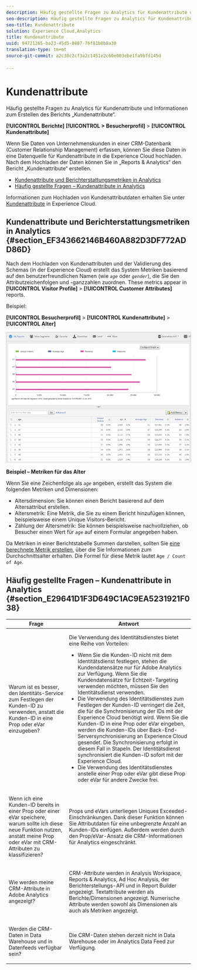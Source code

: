```yaml
---
description: Häufig gestellte Fragen zu Analytics für Kundenattribute und Informationen zum Erstellen des Berichts „Kundenattribute“.
seo-description: Häufig gestellte Fragen zu Analytics für Kundenattribute und Informationen zum Erstellen des Berichts „Kundenattribute“.
seo-title: Kundenattribute
solution: Experience Cloud,Analytics
title: Kundenattribute
uuid: 94721265-ba23-45d5-8807-76f81b0b8a30
translation-type: tm+mt
source-git-commit: a2c38c2cf3a2c1451e2c60e003ebe1fa9bfd145d

---
```



# Kundenattribute

Häufig gestellte Fragen zu Analytics für Kundenattribute und Informationen zum Erstellen des Berichts „Kundenattribute“.

**[!UICONTROL Berichte]** **[!UICONTROL &gt; Besucherprofil]** &gt; **[!UICONTROL Kundenattribute]**

Wenn Sie Daten von Unternehmenskunden in einer CRM-Datenbank (Customer Relationship Management) erfassen, können Sie diese Daten in eine Datenquelle für Kundenattribute in die Experience Cloud hochladen. Nach dem Hochladen der Daten können Sie in „Reports &amp; Analytics“ den Bericht „Kundenattribute“ erstellen.

* [Kundenattribute und Berichterstattungsmetriken in Analytics](../../../components/c-variables/dimensionslist/reports-customer-attributes.md#section_EF343662146B460A882D3DF772ADD86D)
* [Häufig gestellte Fragen – Kundenattribute in Analytics](../../../components/c-variables/dimensionslist/reports-customer-attributes.md#section_E29641D1F3D649C1AC9EA5231921F038)

Informationen zum Hochladen von Kundenattributdaten erhalten Sie unter [Kundenattribute](https://marketing.adobe.com/resources/help/en_US/mcloud/attributes.html) in Experience Cloud.

## Kundenattribute und Berichterstattungsmetriken in Analytics {#section_EF343662146B460A882D3DF772ADD86D}

Nach dem Hochladen von Kundenattributen und der Validierung des Schemas (in der Experience Cloud) erstellt das System Metriken basierend auf den benutzerfreundlichen Namen (wie *`age`* oder *`gender`*), die Sie den Attributzeichenfolgen und -ganzzahlen zuordnen. These metrics appear in **[!UICONTROL Visitor Profile]** &gt; **[!UICONTROL Customer Attributes]** reports.

Beispiel:

**[!UICONTROL Besucherprofil]** &gt; **[!UICONTROL Kundenattribute]** &gt; **[!UICONTROL Alter]**

![](assets/report_age.png)

**Beispiel – Metriken für das Alter**

Wenn Sie eine Zeichenfolge als *`age`* angeben, erstellt das System die folgenden Metriken und Dimensionen:

* Altersdimension: Sie können einen Bericht basierend auf dem Altersattribut erstellen.
* Altersmetrik: Eine Metrik, die Sie zu einem Bericht hinzufügen können, beispielsweise einem Unique Visitors-Bericht.
* Zählung der Altersmetrik: Sie können beispielsweise nachvollziehen, ob Besucher einen Wert für *`age`* auf einem Formular angegeben haben.

Da Metriken in einer Berichtstabelle Summen darstellen, sollten Sie [eine berechnete Metrik erstellen](https://marketing.adobe.com/resources/help/en_US/analytics/calcmetrics/), über die Sie Informationen zum Durchschnittsalter erhalten. Die Formel für diese Metrik lautet `Age / Count of Age`.

## Häufig gestellte Fragen – Kundenattribute in Analytics {#section_E29641D1F3D649C1AC9EA5231921F038}

<table id="table_88631069013B408EBB0A810657662B36"> 
 <thead> 
  <tr> 
   <th colname="col1" class="entry"> Frage </th> 
   <th colname="col2" class="entry"> Antwort </th> 
  </tr> 
 </thead>
 <tbody> 
  <tr> 
   <td colname="col1"> <p>Warum ist es besser, den Identitäts-Service zum Festlegen der Kunden-ID zu verwenden, anstatt die Kunden-ID in eine Prop oder eVar einzugeben? </p> </td> 
   <td colname="col2"> <p>Die Verwendung des Identitätsdienstes bietet eine Reihe von Vorteilen: </p> 
    <ul id="ul_5D3659604D43419F9CA5920B4F93728E"> 
     <li id="li_BA2EF0715C5A47EFAFA7191CFAD088A4">Wenn Sie die Kunden-ID nicht mit dem Identitätsdienst festlegen, stehen die Kundendatensätze nur für Adobe Analytics zur Verfügung. Wenn Sie die Kundendatensätze für Echtzeit-Targeting verwenden möchten, müssen Sie den Identitätsdienst verwenden. </li> 
     <li id="li_228358684E474A298E39578D427BF932">Die Verwendung des Identitätsdienstes zum Festlegen der Kunden-ID verringert die Zeit, die für die Synchronisierung der IDs mit der Experience Cloud benötigt wird. Wenn Sie die Kunden-ID in eine Prop oder eVar eingeben, werden die Kunden-IDs über Back-End-Serversynchronisierung an Experience Cloud gesendet. Die Synchronisierung erfolgt in diesem Fall in Stapeln. Der Identitätsdienst synchronisiert die Kunden-ID sofort mit der Experience Cloud. </li> 
     <li id="li_BCF28219E4014FCF9F747C3D8D270526"> Die Verwendung des Identitätsdienstes anstelle einer Prop oder eVar gibt diese Prop oder eVar für andere Zwecke frei. </li> 
    </ul> </td> 
  </tr> 
  <tr> 
   <td colname="col1"> <p>Wenn ich eine Kunden-ID bereits in einer Prop oder einer eVar speichere, warum sollte ich diese neue Funktion nutzen, anstatt meine Prop oder eVar mit CRM-Attributen zu klassifizieren? </p> </td> 
   <td colname="col2"> <p>Props und eVars unterliegen Uniques Exceeded-Einschränkungen. Dank dieser Funktion können Sie Attributdaten für eine unbegrenzte Anzahl an Kunden-IDs einfügen. Außerdem werden durch den Prop/eVar-Ansatz die CRM-Informationen für Analytics eingeschränkt. </p> </td> 
  </tr> 
  <tr> 
   <td colname="col1"> <p>Wie werden meine CRM-Attribute in Adobe Analytics angezeigt? </p> </td> 
   <td colname="col2"> <p>CRM-Attribute werden in Analysis Workspace, Reports &amp; Analytics, Ad Hoc Analysis, der Berichterstellungs-API und in Report Builder angezeigt. Textattribute werden als Berichte/Dimensionen angezeigt. Numerische Attribute werden sowohl als Dimensionen als auch als Metriken angezeigt. </p> </td> 
  </tr> 
  <tr> 
   <td colname="col1"> <p>Werden die CRM-Daten in Data Warehouse und in Datenfeeds verfügbar sein? </p> </td> 
   <td colname="col2"> <p>Die CRM-Daten stehen derzeit nicht in Data Warehouse oder im Analytics Data Feed zur Verfügung. </p> </td> 
  </tr> 
 </tbody> 
</table>

